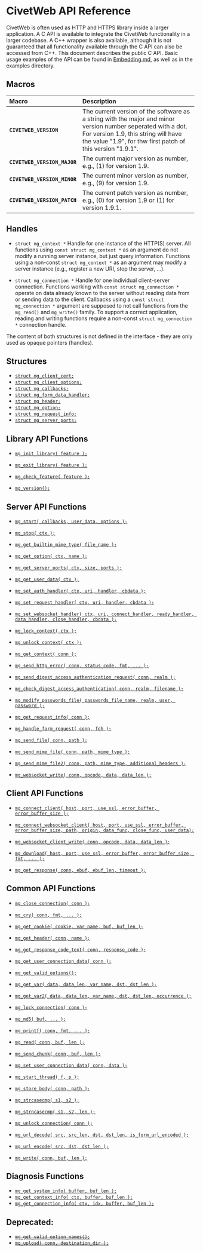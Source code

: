 # CivetWeb API Reference

CivetWeb is often used as HTTP and HTTPS library inside a larger application.
A C API is available to integrate the CivetWeb functionality in a larger
codebase. A C++ wrapper is also available, although it is not guaranteed
that all functionality available through the C API can also be accessed
from C++. This document describes the public C API. Basic usage examples of
the API can be found in [Embedding.md](Embedding.md), as well as in the
examples directory.

## Macros

| Macro | Description |
| :--- | :--- |
| **`CIVETWEB_VERSION`** | The current version of the software as a string with the major and minor version number seperated with a dot. For version 1.9, this string will have the value "1.9", for thw first patch of this version "1.9.1". |
| **`CIVETWEB_VERSION_MAJOR`** | The current major version as number, e.g., (1) for version 1.9. |
| **`CIVETWEB_VERSION_MINOR`** | The current minor version as number, e.g., (9) for version 1.9. |
| **`CIVETWEB_VERSION_PATCH`** | The current patch version as number, e.g., (0) for version 1.9 or (1) for version 1.9.1. |

## Handles

* `struct mg_context *`
Handle for one instance of the HTTP(S) server.
All functions using `const struct mg_context *` as an argument do not modify a running server instance, but just query information. Functions using a non-const `struct mg_context *` as an argument may modify a server instance (e.g., register a new URI, stop the server, ...).

* `struct mg_connection *`
Handle for one individual client-server connection.
Functions working with `const struct mg_connection *` operate on data already known to the server without reading data from or sending data to the client. Callbacks using a `const struct mg_connection *` argument are supposed to not call functions from the `mg_read()` and `mg_write()` family. To support a correct application, reading and writing functions require a non-const `struct mg_connection *` connection handle.

The content of both structures is not defined in the interface - they are only used as opaque pointers (handles).

## Structures

* [`struct mg_client_cert;`](api/mg_client_cert.md)
* [`struct mg_client_options;`](api/mg_client_options.md)
* [`struct mg_callbacks;`](api/mg_callbacks.md)
* [`struct mg_form_data_handler;`](api/mg_form_data_handler.md)
* [`struct mg_header;`](api/mg_header.md)
* [`struct mg_option;`](api/mg_option.md)
* [`struct mg_request_info;`](api/mg_request_info.md)
* [`struct mg_server_ports;`](api/mg_server_ports.md)


## Library API Functions

* [`mg_init_library( feature );`](api/mg_init_library.md)
* [`mg_exit_library( feature );`](api/mg_exit_library.md)

* [`mg_check_feature( feature );`](api/mg_check_feature.md)
* [`mg_version();`](api/mg_version.md)


## Server API Functions

* [`mg_start( callbacks, user_data, options );`](api/mg_start.md)
* [`mg_stop( ctx );`](api/mg_stop.md)

* [`mg_get_builtin_mime_type( file_name );`](api/mg_get_builtin_mime_type.md)
* [`mg_get_option( ctx, name );`](api/mg_get_option.md)
* [`mg_get_server_ports( ctx, size, ports );`](api/mg_get_server_ports.md)
* [`mg_get_user_data( ctx );`](api/mg_get_user_data.md)
* [`mg_set_auth_handler( ctx, uri, handler, cbdata );`](api/mg_set_auth_handler.md)
* [`mg_set_request_handler( ctx, uri, handler, cbdata );`](api/mg_set_request_handler.md)
* [`mg_set_websocket_handler( ctx, uri, connect_handler, ready_handler, data_handler, close_handler, cbdata );`](api/mg_set_websocket_handler.md)

* [`mg_lock_context( ctx );`](api/mg_lock_context.md)
* [`mg_unlock_context( ctx );`](api/mg_unlock_context.md)

* [`mg_get_context( conn );`](api/mg_get_context.md)

* [`mg_send_http_error( conn, status_code, fmt, ... );`](api/mg_send_http_error.md)

* [`mg_send_digest_access_authentication_request( conn, realm );`](api/mg_send_digest_access_authentication_request.md)
* [`mg_check_digest_access_authentication( conn, realm, filename );`](api/mg_check_digest_access_authentication.md)
* [`mg_modify_passwords_file( passwords_file_name, realm, user, password );`](api/mg_modify_passwords_file.md)

* [`mg_get_request_info( conn );`](api/mg_get_request_info.md)
* [`mg_handle_form_request( conn, fdh );`](api/mg_handle_form_request.md)

* [`mg_send_file( conn, path );`](api/mg_send_file.md)
* [`mg_send_mime_file( conn, path, mime_type );`](api/mg_send_mime_file.md)
* [`mg_send_mime_file2( conn, path, mime_type, additional_headers );`](api/mg_send_mime_file2.md)
* [`mg_websocket_write( conn, opcode, data, data_len );`](api/mg_websocket_write.md)

## Client API Functions

* [`mg_connect_client( host, port, use_ssl, error_buffer, error_buffer_size );`](api/mg_connect_client.md)
* [`mg_connect_websocket_client( host, port, use_ssl, error_buffer, error_buffer_size, path, origin, data_func, close_func, user_data);`](api/mg_connect_websocket_client.md)
* [`mg_websocket_client_write( conn, opcode, data, data_len );`](api/mg_websocket_client_write.md)

* [`mg_download( host, port, use_ssl, error_buffer, error_buffer_size, fmt, ... );`](api/mg_download.md)

* [`mg_get_response( conn, ebuf, ebuf_len, timeout );`](api/mg_get_response.md)


## Common API Functions

* [`mg_close_connection( conn );`](api/mg_close_connection.md)
* [`mg_cry( conn, fmt, ... );`](api/mg_cry.md)

* [`mg_get_cookie( cookie, var_name, buf, buf_len );`](api/mg_get_cookie.md)
* [`mg_get_header( conn, name );`](api/mg_get_header.md)
* [`mg_get_response_code_text( conn, response_code );`](api/mg_get_response_code_text.md)
* [`mg_get_user_connection_data( conn );`](api/mg_get_user_connection_data.md)
* [`mg_get_valid_options();`](api/mg_get_valid_options.md)
* [`mg_get_var( data, data_len, var_name, dst, dst_len );`](api/mg_get_var.md)
* [`mg_get_var2( data, data_len, var_name, dst, dst_len, occurrence );`](api/mg_get_var2.md)
* [`mg_lock_connection( conn );`](api/mg_lock_connection.md)
* [`mg_md5( buf, ... );`](api/mg_md5.md)
* [`mg_printf( conn, fmt, ... );`](api/mg_printf.md)
* [`mg_read( conn, buf, len );`](api/mg_read.md)
* [`mg_send_chunk( conn, buf, len );`](api/mg_send_chunk.md)
* [`mg_set_user_connection_data( conn, data );`](api/mg_set_user_connection_data.md)
* [`mg_start_thread( f, p );`](api/mg_start_thread.md)
* [`mg_store_body( conn, path );`](api/mg_store_body.md)
* [`mg_strcasecmp( s1, s2 );`](api/mg_strcasecmp.md)
* [`mg_strncasecmp( s1, s2, len );`](api/mg_strncasecmp.md)
* [`mg_unlock_connection( conn );`](api/mg_unlock_connection.md)
* [`mg_url_decode( src, src_len, dst, dst_len, is_form_url_encoded );`](api/mg_url_decode.md)
* [`mg_url_encode( src, dst, dst_len );`](api/mg_url_encode.md)
* [`mg_write( conn, buf, len );`](api/mg_write.md)


## Diagnosis Functions

* [`mg_get_system_info( buffer, buf_len );`](api/mg_get_system_info.md)
* [`mg_get_context_info( ctx, buffer, buf_len );`](api/mg_get_context_info.md)
* [`mg_get_connection_info( ctx, idx, buffer, buf_len );`](api/mg_get_context_info.md)


## Deprecated:

* [~~`mg_get_valid_option_names();`~~](api/mg_get_valid_option_names.md)
* [~~`mg_upload( conn, destination_dir );`~~](api/mg_upload.md)


